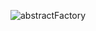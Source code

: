 ![abstractFactory](https://user-images.githubusercontent.com/61663422/152955642-2c23093c-78dd-41d0-9798-8af123ad8316.PNG)
